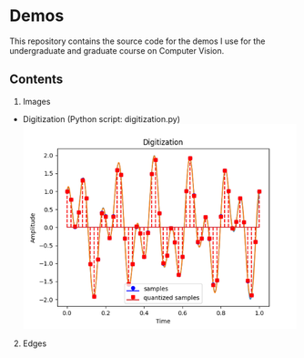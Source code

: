 # Demos
This repository contains the source code for the demos I use for the undergraduate and graduate course on Computer Vision. 

## Contents
1. Images
 - Digitization (Python script: digitization.py)
    ![](01-Images/digitization.png)
2. Edges